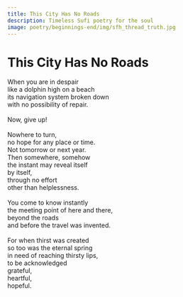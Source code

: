 ```yaml
---
title: This City Has No Roads
description: Timeless Sufi poetry for the soul
image: poetry/beginnings-end/img/sfh_thread_truth.jpg
---
```


# This City Has No Roads

<div class="aphorism-text">

When you are in despair  <br/>
like a dolphin high on a beach  <br/>
its navigation system broken down  <br/>
with no possibility of repair.<br/>
    <br/>
Now, give up!  <br/>
    <br/>
Nowhere to turn, <br/> 
no hope for any place or time. <br/> 
Not tomorrow or next year.  <br/>
Then somewhere, somehow  <br/>
the instant may reveal itself <br/> 
by itself,  <br/>
through no effort <br/> 
other than helplessness. <br/> 
  <br/>
You come to know instantly  <br/>
the meeting point of here and there, <br/> 
beyond the roads  <br/>
and before the travel was invented.  <br/>
  <br/>
For when thirst was created  <br/>
so too was the eternal spring  <br/>
in need of reaching thirsty lips,  <br/>
to be acknowledged  <br/>
grateful,  <br/>
heartful,  <br/>
hopeful.  <br/>

</div>